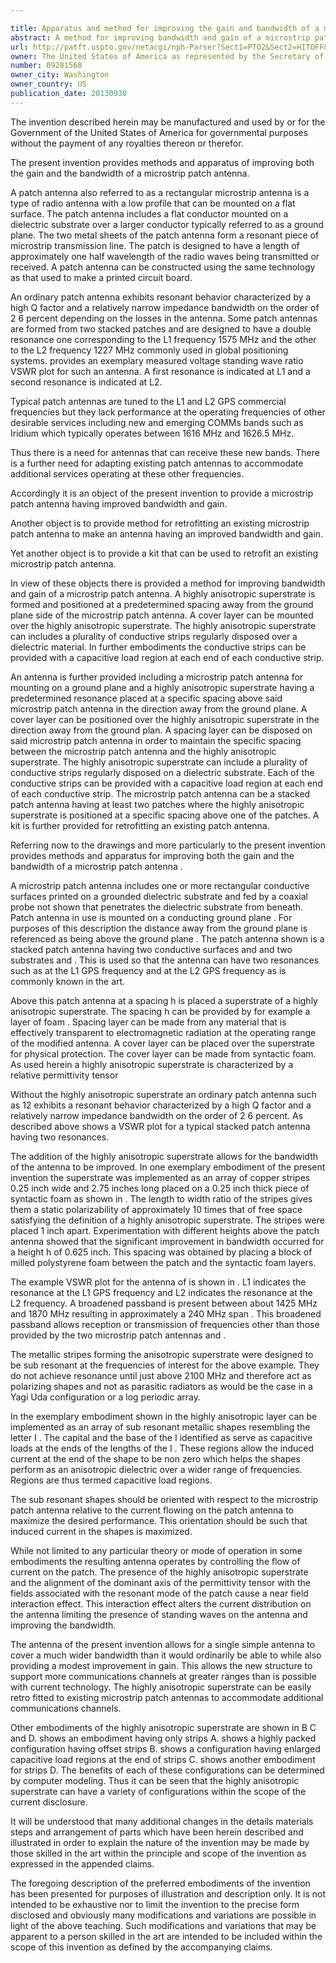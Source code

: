 ```yaml
---

title: Apparatus and method for improving the gain and bandwidth of a microstrip patch antenna
abstract: A method for improving bandwidth and gain of a microstrip patch antenna and a microstrip patch antenna are provided. The method includes forming a highly anisotropic superstrate, and positioning the highly anisotropic superstrate at a predetermined distance away from the ground plane side of the microstrip patch antenna, increasing the bandwidth of the microstrip patch antenna. The antenna provides a microstrip patch antenna having a highly anisotropic superstrate. The highly anisotropic superstrate can include a spacing layer, a dielectric material positioned on the spacing layer and a plurality of conductive strips disposed on the dielectric layer.
url: http://patft.uspto.gov/netacgi/nph-Parser?Sect1=PTO2&Sect2=HITOFF&p=1&u=%2Fnetahtml%2FPTO%2Fsearch-adv.htm&r=1&f=G&l=50&d=PALL&S1=09281568&OS=09281568&RS=09281568
owner: The United States of America as represented by the Secretary of the Navy
number: 09281568
owner_city: Washington
owner_country: US
publication_date: 20130930
---
```

The invention described herein may be manufactured and used by or for the Government of the United States of America for governmental purposes without the payment of any royalties thereon or therefor.

The present invention provides methods and apparatus of improving both the gain and the bandwidth of a microstrip patch antenna.

A patch antenna also referred to as a rectangular microstrip antenna is a type of radio antenna with a low profile that can be mounted on a flat surface. The patch antenna includes a flat conductor mounted on a dielectric substrate over a larger conductor typically referred to as a ground plane. The two metal sheets of the patch antenna form a resonant piece of microstrip transmission line. The patch is designed to have a length of approximately one half wavelength of the radio waves being transmitted or received. A patch antenna can be constructed using the same technology as that used to make a printed circuit board.

An ordinary patch antenna exhibits resonant behavior characterized by a high Q factor and a relatively narrow impedance bandwidth on the order of 2 6 percent depending on the losses in the antenna. Some patch antennas are formed from two stacked patches and are designed to have a double resonance one corresponding to the L1 frequency 1575 MHz and the other to the L2 frequency 1227 MHz commonly used in global positioning systems. provides an exemplary measured voltage standing wave ratio VSWR plot for such an antenna. A first resonance is indicated at L1 and a second resonance is indicated at L2.

Typical patch antennas are tuned to the L1 and L2 GPS commercial frequencies but they lack performance at the operating frequencies of other desirable services including new and emerging COMMs bands such as Iridium which typically operates between 1616 MHz and 1626.5 MHz.

Thus there is a need for antennas that can receive these new bands. There is a further need for adapting existing patch antennas to accommodate additional services operating at these other frequencies.

Accordingly it is an object of the present invention to provide a microstrip patch antenna having improved bandwidth and gain.

Another object is to provide method for retrofitting an existing microstrip patch antenna to make an antenna having an improved bandwidth and gain.

Yet another object is to provide a kit that can be used to retrofit an existing microstrip patch antenna.

In view of these objects there is provided a method for improving bandwidth and gain of a microstrip patch antenna. A highly anisotropic superstrate is formed and positioned at a predetermined spacing away from the ground plane side of the microstrip patch antenna. A cover layer can be mounted over the highly anisotropic superstrate. The highly anisotropic superstrate can includes a plurality of conductive strips regularly disposed over a dielectric material. In further embodiments the conductive strips can be provided with a capacitive load region at each end of each conductive strip.

An antenna is further provided including a microstrip patch antenna for mounting on a ground plane and a highly anisotropic superstrate having a predetermined resonance placed at a specific spacing above said microstrip patch antenna in the direction away from the ground plane. A cover layer can be positioned over the highly anisotropic superstrate in the direction away from the ground plan. A spacing layer can be disposed on said microstrip patch antenna in order to maintain the specific spacing between the microstrip patch antenna and the highly anisotropic superstrate. The highly anisotropic superstrate can include a plurality of conductive strips regularly disposed on a dielectric substrate. Each of the conductive strips can be provided with a capacitive load region at each end of each conductive strip. The microstrip patch antenna can be a stacked patch antenna having at least two patches where the highly anisotropic superstrate is positioned at a specific spacing above one of the patches. A kit is further provided for retrofitting an existing patch antenna.

Referring now to the drawings and more particularly to the present invention provides methods and apparatus for improving both the gain and the bandwidth of a microstrip patch antenna .

A microstrip patch antenna includes one or more rectangular conductive surfaces printed on a grounded dielectric substrate and fed by a coaxial probe not shown that penetrates the dielectric substrate from beneath. Patch antenna in use is mounted on a conducting ground plane . For purposes of this description the distance away from the ground plane is referenced as being above the ground plane . The patch antenna shown is a stacked patch antenna having two conductive surfaces and and two substrates and . This is used so that the antenna can have two resonances such as at the L1 GPS frequency and at the L2 GPS frequency as is commonly known in the art.

Above this patch antenna at a spacing h is placed a superstrate of a highly anisotropic superstrate. The spacing h can be provided by for example a layer of foam . Spacing layer can be made from any material that is effectively transparent to electromagnetic radiation at the operating range of the modified antenna. A cover layer can be placed over the superstrate for physical protection. The cover layer can be made from syntactic foam. As used herein a highly anisotropic superstrate is characterized by a relative permittivity tensor 

Without the highly anisotropic superstrate an ordinary patch antenna such as 12 exhibits a resonant behavior characterized by a high Q factor and a relatively narrow impedance bandwidth on the order of 2 6 percent. As described above shows a VSWR plot for a typical stacked patch antenna having two resonances.

The addition of the highly anisotropic superstrate allows for the bandwidth of the antenna to be improved. In one exemplary embodiment of the present invention the superstrate was implemented as an array of copper stripes 0.25 inch wide and 2.75 inches long placed on a 0.25 inch thick piece of syntactic foam as shown in . The length to width ratio of the stripes gives them a static polarizability of approximately 10 times that of free space satisfying the definition of a highly anisotropic superstrate. The stripes were placed 1 inch apart. Experimentation with different heights above the patch antenna showed that the significant improvement in bandwidth occurred for a height h of 0.625 inch. This spacing was obtained by placing a block of milled polystyrene foam between the patch and the syntactic foam layers.

The example VSWR plot for the antenna of is shown in . L1 indicates the resonance at the L1 GPS frequency and L2 indicates the resonance at the L2 frequency. A broadened passband is present between about 1425 MHz and 1870 MHz resulting in approximately a 240 MHz span . This broadened passband allows reception or transmission of frequencies other than those provided by the two microstrip patch antennas and .

The metallic stripes forming the anisotropic superstrate were designed to be sub resonant at the frequencies of interest for the above example. They do not achieve resonance until just above 2100 MHz and therefore act as polarizing shapes and not as parasitic radiators as would be the case in a Yagi Uda configuration or a log periodic array.

In the exemplary embodiment shown in the highly anisotropic layer can be implemented as an array of sub resonant metallic shapes resembling the letter I . The capital and the base of the I identified as serve as capacitive loads at the ends of the lengths of the I . These regions allow the induced current at the end of the shape to be non zero which helps the shapes perform as an anisotropic dielectric over a wider range of frequencies. Regions are thus termed capacitive load regions. 

The sub resonant shapes should be oriented with respect to the microstrip patch antenna relative to the current flowing on the patch antenna to maximize the desired performance. This orientation should be such that induced current in the shapes is maximized.

While not limited to any particular theory or mode of operation in some embodiments the resulting antenna operates by controlling the flow of current on the patch. The presence of the highly anisotropic superstrate and the alignment of the dominant axis of the permittivity tensor with the fields associated with the resonant mode of the patch cause a near field interaction effect. This interaction effect alters the current distribution on the antenna limiting the presence of standing waves on the antenna and improving the bandwidth.

The antenna of the present invention allows for a single simple antenna to cover a much wider bandwidth than it would ordinarily be able to while also providing a modest improvement in gain. This allows the new structure to support more communications channels at greater ranges than is possible with current technology. The highly anisotropic superstrate can be easily retro fitted to existing microstrip patch antennas to accommodate additional communications channels.

Other embodiments of the highly anisotropic superstrate are shown in B C and D. shows an embodiment having only strips A. shows a highly packed configuration having offset strips B. shows a configuration having enlarged capacitive load regions at the end of strips C. shows another embodiment for strips D. The benefits of each of these configurations can be determined by computer modeling. Thus it can be seen that the highly anisotropic superstrate can have a variety of configurations within the scope of the current disclosure.

It will be understood that many additional changes in the details materials steps and arrangement of parts which have been herein described and illustrated in order to explain the nature of the invention may be made by those skilled in the art within the principle and scope of the invention as expressed in the appended claims.

The foregoing description of the preferred embodiments of the invention has been presented for purposes of illustration and description only. It is not intended to be exhaustive nor to limit the invention to the precise form disclosed and obviously many modifications and variations are possible in light of the above teaching. Such modifications and variations that may be apparent to a person skilled in the art are intended to be included within the scope of this invention as defined by the accompanying claims.

